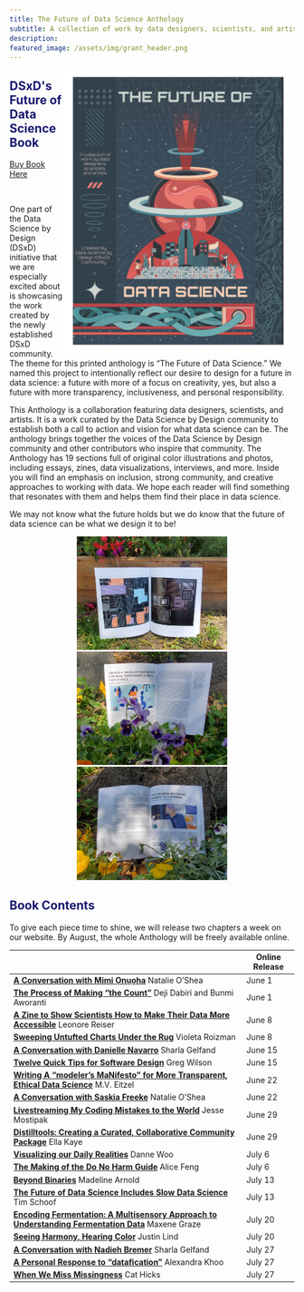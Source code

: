 ```yaml
---
title: The Future of Data Science Anthology
subtitle: A collection of work by data designers, scientists, and artists
description: 
featured_image: /assets/img/grant_header.png
---
```


<img src="../assets/img/book_cover.png" alt="Introducing Grants Science Fiction Poster.  Planets, data visualizations, stars, and rocket man above a futuristic city." align="right" height="500">

## <span style="color:MidnightBlue">**DSxD's Future of Data Science Book**</span>

<p align="center">
  <div class="buttons">
    <a href="http://tinyurl.com/FutureDS" class="btn btn-primary">
      Buy Book Here
    </a>
  </div>
</p>
<br>

One part of the Data Science by Design (DSxD) initiative that we are especially excited about is showcasing the work created by the newly established DSxD community. The theme for this printed anthology is “The Future of Data Science.” We named this project to intentionally reflect our desire to design for a future in data science: a future with more of a focus on creativity, yes, but also a future with more transparency, inclusiveness, and personal responsibility.

This Anthology is a collaboration featuring data designers, scientists, and artists. It is a work curated by the Data Science by Design community to establish both a call to action and vision for what data science can be. The anthology brings together the voices of the Data Science by Design community and other contributors who inspire that community. The Anthology has 19 sections full of original color illustrations and photos, including essays, zines, data visualizations, interviews, and more. Inside you will find an emphasis on inclusion, strong community, and creative approaches to working with data. We hope each reader will find something that resonates with them and helps them find their place in data science.

We may not know what the future holds but we do know that the future of data science can be what we design it to be!

<p align="center">
<img src="../assets/img/book1.jpg" alt="Photograph of an open book with two full page art works in a garden with red and purple flowers" height="200">
<img src="../assets/img/book2.jpg" alt="Photograph of an open book with illustration and text in a garden with purple flowers" height="200">
<img src="../assets/img/book3.jpg" alt="Photograph of an open book with illustration and text in a garden with yellow flowers" height="200">
</p>

## <span style="color:MidnightBlue">Book Contents</span>

To give each piece time to shine, we will release two chapters a week on our website. By August, the whole Anthology will be freely available online.

|                                                                                                | **Online Release** |
|------------------------------------------------------------------------------------------------|--------------------|
| [**A Conversation with Mimi Ọnụọha**](https://datasciencebydesign.org/blog/conversation-with-mimi) Natalie O’Shea                                             |             June 1 |
| [**The Process of Making “the Count”**](https://datasciencebydesign.org/blog/the-process-of-making-the-count) Deji Dabiri and Bunmi Aworanti                           |             June 1 |
| [**A Zine to Show Scientists How to Make Their Data More Accessible**](https://datasciencebydesign.org/blog/a-zine-to-show-scientists-how-to-make-their-data-more-accessible) Leonore Reiser            |             June 8 |
| [**Sweeping Untufted Charts Under the Rug**](https://datasciencebydesign.org/blog/sweeping-untufted-charts-under-the-rug) Violeta Roizman                                     |             June 8 |
| [**A Conversation with Danielle Navarro**](https://datasciencebydesign.org/blog/a-conversation-danielle-navarro) Sharla Gelfand                                        |            June 15 |
| [**Twelve Quick Tips for Software Design**](https://datasciencebydesign.org/blog/twelve-quick-tips-for-software-design) Greg Wilson                                          |            June 15 |
| [**Writing A “modeler’s MaNifesto” for More Transparent, Ethical Data Science**](https://datasciencebydesign.org/blog/writing-a-modelers-manifesto-for-more-transparent-ethical-data-science) M.V. Eitzel     |            June 22 |
| [**A Conversation with Saskia Freeke**](https://datasciencebydesign.org/blog/a-conversation-with-saskia-freeke) Natalie O’Shea                                           |            June 22 |
| **[Livestreaming My Coding Mistakes to the World](https://datasciencebydesign.org/blog/livestreaming-my-coding-mistakes-to-the-world)** Jesse Mostipak                               |            June 29 |
| **[Distilltools: Creating a Curated, Collaborative Community Package](https://datasciencebydesign.org/blog/distilltools-creating-a-curated-collaborative-community-package)** Ella Kaye                |            June 29 |
| [**Visualizing our Daily Realities**](https://datasciencebydesign.org/blog/visualizing-our-daily-realities) Danne Woo                                                  |             July 6 |
| [**The Making of the Do No Harm Guide**](https://datasciencebydesign.org/blog/the-making-of-the-do-no-harm-guide) Alice Feng                                              |             July 6 |
| [**Beyond Binaries**](https://datasciencebydesign.org/blog/beyond-binaries) Madeline Arnold                                                            |            July 13 |
| [**The Future of Data Science Includes Slow Data Science**](https://datasciencebydesign.org/blog/the-future-of-data-science-includes-slow-data-science) Tim Schoof                           |            July 13 |
| [**Encoding Fermentation: A Multisensory Approach to Understanding Fermentation Data**](https://datasciencebydesign.org/blog/encoding-fermentation-a-multisensory-approach-to-understanding-fermentation-data) Maxene Graze |            July 20 |
| [**Seeing Harmony, Hearing Color**](https://datasciencebydesign.org/blog/seeing-harmony-hearing-color) Justin Lind                                                  |            July 20 |
| [**A Conversation with Nadieh Bremer**](https://datasciencebydesign.org/blog/a-conversation-with-nadieh-bremer) Sharla Gelfand                                           |            July 27 |
| [**A Personal Response to “datafication”**](https://datasciencebydesign.org/blog/a-personal-response-to-datafication) Alexandra Khoo                                       |            July 27 |
| [**When We Miss Missingness**](https://datasciencebydesign.org/blog/when-we-miss-missingness) Cat Hicks                                                         |            July 27 |


<!-- ## Contributors

<b> 
Alexandra Khoo <span>&#183;</span>
Alice Feng <span>&#183;</span>
Ayodeji Dabiri <span>&#183;</span>
Cat Hicks <span>&#183;</span>
Danielle Navarro <span>&#183;</span>
Danne Woo <span>&#183;</span>
Ella Kaye <span>&#183;</span>
Greg Wilson <span>&#183;</span>
Jesse Mostipak <span>&#183;</span>
Justin Lind <span>&#183;</span>
Leonore Reiser <span>&#183;</span>
M.V. Eitzel <span>&#183;</span>
Madeline Arnold <span>&#183;</span>
Maxene Graze <span>&#183;</span>
Mimi Ọnụọha <span>&#183;</span>
Nadieh Bremer <span>&#183;</span>
Natalie O'Shea <span>&#183;</span>
Saskia Freeke <span>&#183;</span>
Sharla Gelfand <span>&#183;</span>
Tim Schoof <span>&#183;</span> 
</b>
 -->


